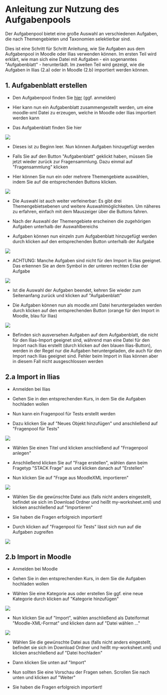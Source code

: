 # Anleitung zur Nutzung des Aufgabenpools

Der Aufgabenpool bietet eine große Auswahl an verschiedenen Aufgaben, die nach Themengebieten und Taxonomien selektierbar sind.

Dies ist eine Schritt für Schritt Anleitung, wie Sie Aufgaben aus dem Aufgabenpool in Moodle oder Ilias verwenden können. Im ersten Teil wird erklärt, wie man sich eine Datei mit Aufgaben - ein sogenanntes "Aufgabenblatt" - herunterlädt. Im zweiten Teil wird gezeigt, wie die Aufgaben in Ilias (2.a) oder in Moodle (2.b) importiert werden können.

## 1. Aufgabenblatt erstellen

- Den Aufgabenpool finden Sie [hier](https://aufgabenpool.th-koeln.de/pool.php) (ggf. anmelden)

- Hier kann nun ein Aufgabenblatt zusammengestellt werden, um eine moodle-xml Datei zu erzeugen, welche in Moodle oder Ilias importiert werden kann

- Das Aufgabenblatt finden Sie hier

![](images/5.png)

- Dieses ist zu Beginn leer. Nun können Aufgaben hinzugefügt werden

- Falls Sie auf den Button "Aufgabenblatt" geklickt haben, müssen Sie jetzt wieder zurück zur Fragensammlung. Dazu einmal auf "Fragensammlung" klicken

- Hier können Sie nun ein oder mehrere Themengebiete auswählen, indem Sie auf die entsprechenden Buttons klicken.

![](images/2.png)

- Die Auswahl ist auch weiter verfeinerbar: Es gibt drei Themengebietsebenen und weitere Auswahlmöglichkeiten. Um näheres zu erfahren, einfach mit dem Mauszeiger über die Buttons fahren.

- Nach der Auswahl der Themengebiete erscheinen die zugehörigen Aufgaben unterhalb der Auswahlbereichs

- Aufgaben können nun einzeln zum Aufgabenblatt hinzugefügt werden durch klicken auf den entsprechenden Button unterhalb der Aufgabe

![](images/3.png)

- ACHTUNG: Manche Aufgaben sind nicht für den Import in Ilias geeignet. Das erkennen Sie an dem Symbol in der unteren rechten Ecke der Aufgabe

![](images/4.png)

- Ist die Auswahl der Aufgaben beendet, kehren Sie wieder zum Seitenanfang zurück und klicken auf "Aufgabenblatt"

- Die Aufgaben können nun als moodle.xml Datei heruntergeladen werden durch klicken auf den entsprechenden Button (orange für den Import in Moodle, blau für Ilias)

![](images/moodle-ilias.png)

- Befinden sich ausversehen Aufgaben auf dem Aufgabenblatt, die nicht für den Ilias-Import geeignet sind, während man eine Datei für den Import nach Ilias erstellt (durch klicken auf den blauen Ilias-Button), werden in der Regel nur die Aufgaben heruntergeladen, die auch für den Import nach Ilias geeignet sind. Fehler beim Import in Ilias können aber in diesem Fall nicht ausgeschlossen werden


## 2.a Import in Ilias

- Anmelden bei Ilias

- Gehen Sie in den entsprechenden Kurs, in dem Sie die Aufgaben hochladen wollen

- Nun kann ein Fragenpool für Tests erstellt werden

- Dazu klicken Sie auf "Neues Objekt hinzufügen" und anschließend auf "Fragenpool für Tests"

![](images/7.png)

- Wählen Sie einen Titel und klicken anschließend auf "Frragenpool anlegen"

- Anschließend klicken Sie auf "Frage erstellen", wählen dann beim Fragetyp "STACK Frage" aus und klicken danach auf "Erstellen"

- Nun klicken Sie auf "Frage aus MoodleXML importieren"

![](images/10.png)

- Wählen Sie die gewünschte Datei aus (falls nicht anders eingestellt, befindet sie sich im Download Ordner und heißt my-worksheet.xml) und klicken anschließend auf "Importieren"

- Sie haben die Fragen erfolgreich importiert!

- Durch klicken auf "Fragenpool für Tests" lässt sich nun auf die Aufgaben zugreifen

![](images/11.png)


## 2.b Import in Moodle

- Anmelden bei Moodle

- Gehen Sie in den entsprechenden Kurs, in dem Sie die Aufgaben hochladen wollen

- Wählen Sie eine Kategorie aus oder erstellen Sie ggf. eine neue Kategorie durch klicken auf "Kategorie hinzufügen"

![](images/14.png)

- Nun klicken Sie auf "Import", wählen anschließend als Dateiformat "Moodle-XML-Format" und klicken dann auf "Datei wählen ..."

![](images/15.png)

- Wählen Sie die gewünschte Datei aus (falls nicht anders eingestellt, befindet sie sich im Download Ordner und heißt my-worksheet.xml) und klicken anschließend auf "Datei hochladen"

- Dann klicken Sie unten auf "Import"

- Nun sollten Sie eine Vorschau der Fragen sehen. Scrollen Sie nach unten und klicken auf "Weiter"

- Sie haben die Fragen erfolgreich importiert!

